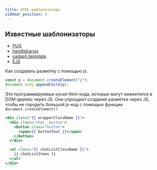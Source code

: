 ```yaml
---
title: HTML-шаблонизаторы
sidebar_position: 4
---
```


## Известные шаблонизаторы

- [PUG](https://pugjs.org/api/getting-started.html)
- [handlebarsjs](https://handlebarsjs.com/)
- [oadash.template](https://lodash.com/docs/4.17.15#template)
- [EJS](https://ejs.co/)

Как создавать разметку с помощью js.

```js
const p = document.createElement("p");
document.body.appendChild(p);
```

Это программируемые куски html-кода, которые могут инжектится в DOM-дерево через JS. Они упрощают создание разметки через JS, чтобы не городить большой js-код c помощью функции ```document.createElement()```

```hbs
<div class="{{ wrapperClassName }}">
  <div class="chat__button">
    <button class="button">
      <span>{{ buttonText }}</span>
    </button>
  </div>

  <ul class="{{ chatListClassName }}">
    {{ chatListItems }}
  </ul>
</div>
```
